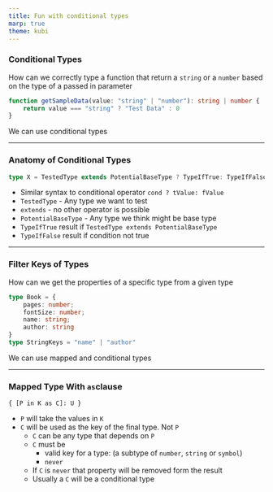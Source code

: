 ```yaml
---
title: Fun with conditional types
marp: true
theme: kubi
---
```


### Conditional Types

<question>

How can we correctly type a function that return a `string` or a `number` based on the type of a passed in parameter 

```ts
function getSampleData(value: "string" | "number"): string | number {
    return value === "string" ? "Test Data" : 0
}
```
</question>

<answer>

We can use conditional types

</answer>

---

### Anatomy of Conditional Types

```ts
type X = TestedType extends PotentialBaseType ? TypeIfTrue: TypeIfFalse
```
* Similar syntax to conditional operator `cond ? tValue: fValue`
* `TestedType` - Any type we want to test 
* `extends` - no other operator is possible 
* `PotentialBaseType` - Any type we think might be base type
* `TypeIfTrue` result if `TestedType extends PotentialBaseType`
* `TypeIfFalse` result if condition not true

----

### Filter Keys of Types

<question>

How can we get the properties of a specific type from a given type

```ts
type Book = {
    pages: number;
    fontSize: number;
    name: string;
    author: string
}
type StringKeys = "name" | "author"
```
</question>

<answer>

We can use mapped and conditional types

</answer>

---


### Mapped Type With `as`clause

`{ [P in K as C]: U }`

* `P` will take the values in `K`
* `C` will be used as the key of the final type. Not `P`
    * `C` can be any type that depends on `P` 
    * `C` must be 
        * valid key for a type: (a subtype of `number`, `string` or `symbol`)
        * `never`
    * If `C` is `never` that property will be removed form the result
    * Usually a `C` will be a conditional type
